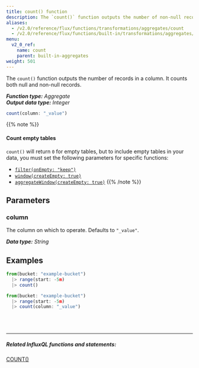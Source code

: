 ```yaml
---
title: count() function
description: The `count()` function outputs the number of non-null records in a column.
aliases:
  - /v2.0/reference/flux/functions/transformations/aggregates/count
  - /v2.0/reference/flux/functions/built-in/transformations/aggregates/count/
menu:
  v2_0_ref:
    name: count
    parent: built-in-aggregates
weight: 501
---
```


The `count()` function outputs the number of records in a column.
It counts both null and non-null records.

_**Function type:** Aggregate_  
_**Output data type:** Integer_

```js
count(column: "_value")
```

{{% note %}}
#### Count empty tables
`count()` will return `0` for empty tables, but to include empty tables in your data,
you must set the following parameters for specific functions:

- [`filter(onEmpty: "keep")`](/v2.0/reference/flux/stdlib/built-in/transformations/filter/#onempty)
- [`window(createEmpty: true)`](/v2.0/reference/flux/stdlib/built-in/transformations/window/#createempty)
- [`aggregateWindow(createEmpty: true)`](/v2.0/reference/flux/stdlib/built-in/transformations/aggregates/aggregatewindow/#createempty)
{{% /note %}}

## Parameters

### column
The column on which to operate.
Defaults to `"_value"`.

_**Data type:** String_

## Examples
```js
from(bucket: "example-bucket")
  |> range(start: -5m)
  |> count()
```

```js
from(bucket: "example-bucket")
  |> range(start: -5m)
  |> count(column: "_value")
```

<hr style="margin-top:4rem"/>

##### Related InfluxQL functions and statements:
[COUNT()](https://docs.influxdata.com/influxdb/latest/query_language/functions/#count)
